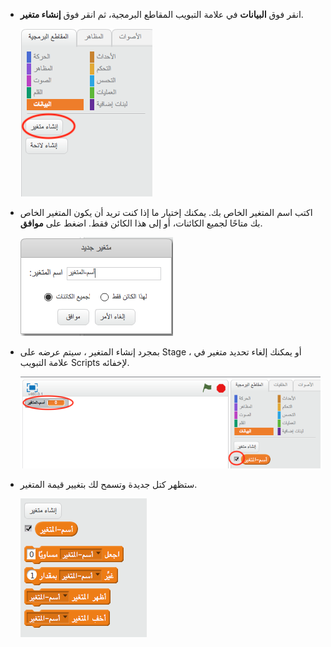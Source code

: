 + انقر فوق **البيانات** في علامة التبويب المقاطع البرمجية، ثم انقر فوق **إنشاء متغير**.
    
    ![كتل البيانات](images/data-blocks.png)

+ اكتب اسم المتغير الخاص بك. يمكنك إختيار ما إذا كنت تريد أن يكون المتغير الخاص بك متاحًا لجميع الكائنات، أو إلى هذا الكائن فقط. اضغط على **موافق**.
    
    ![خلق متغير](images/create-variable.png)

+ بمجرد إنشاء المتغير ، سيتم عرضه على Stage ، أو يمكنك إلغاء تحديد متغير في علامة التبويب Scripts لإخفائه.
    
    ![كتل متغيرة](images/variable-show.png)

+ ستظهر كتل جديدة وتسمح لك بتغيير قيمة المتغير.
    
    ![كتل متغيرة](images/variable-blocks.png)